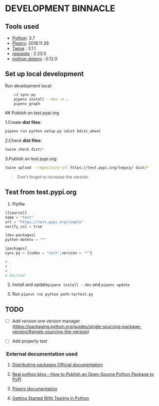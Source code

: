 # DEVELOPMENT BINNACLE

## Tools used

* [Python](https://www.python.org/): 3.7
* [Pipenv](https://github.com/pypa/pipenv): 2018.11.26
* [Twine](https://github.com/pypa/twine/) : 3.1.1
* [requests](https://pypi.org/project/requests/) : 2.23.0
* [python-dotenv](https://pypi.org/project/python-dotenv/) : 0.12.0 
## Set up local development 
Run development local:
```bash
    cd sync-py
    pipenv install --dev -e .
    pipenv graph
```

## Publish on test.pypi.org

1.Create **dist files**: 
```bash
pipenv run python setup.py sdist bdist_wheel
```

2.Check **dist files**: 
```bash
twine check dist/*
```

3.Publish on test.pypi.org: 
```bash
twine upload --repository-url https://test.pypi.org/legacy/ dist/*
```

> Don't forget to increase the version

## Test from test.pypi.org
1. Pipfile
```python
[[source]]
name = "test"
url = "https://test.pypi.org/simple"
verify_ssl = true

[dev-packages]
python-dotenv = "*"

[packages]
sync-py = {index = "test",version = "*"}

# .
# .
# .
# Omitted
```

2. Install and update`pipenv install --dev` and `pipenv update`

3. Run `pipevn run python path-to/test.py`

## TODO

- [ ] Add version one version manager (https://packaging.python.org/guides/single-sourcing-package-version/#single-sourcing-the-version)
- [ ] Add properly test


###  External documentation used

1. [Distributing packages Official documentation](https://packaging.python.org/guides/distributing-packages-using-setuptools/#uploading-your-project-to-pypi)

1. [Real python blog - How to Publish an Open-Source Python Package to PyPI](https://realpython.com/pypi-publish-python-package/)

1. [Pipenv documentation](https://github.com/pypa/pipenv)

1. [Getting Started With Testing in Python](https://realpython.com/python-testing/)
